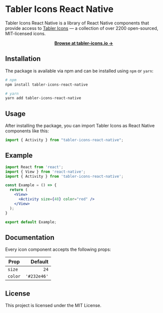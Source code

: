 # Tabler Icons React Native

Tabler Icons React Native is a library of React Native components that provide access to [Tabler Icons](https://github.com/tabler/tabler-icons) — a collection of over 2200 open-sourced, MIT-licensed icons.

<p align="center">
  <a href="https://tabler-icons.io/"><strong>Browse at tabler-icons.io &rarr;</strong></a>
</p>

## Installation

The package is available via npm and can be installed using `npm` or `yarn`:

```sh
# npm
npm install tabler-icons-react-native

# yarn
yarn add tabler-icons-react-native
```

## Usage

After installing the package, you can import Tabler Icons as React Native components like this:

```jsx
import { Activity } from "tabler-icons-react-native";
```

## Example

```jsx
import React from 'react';
import { View } from 'react-native';
import { Activity } from 'tabler-icons-react-native';

const Example = () => {
  return (
    <View>
      <Activity size={48} color="red" />
    </View>
  );
}

export default Example;
```

## Documentation

Every icon component accepts the following props:

| Prop    |     Default |
| ------- | ----------: |
| `size`  |        `24` |
| `color` | `'#232e46'` |

## License

This project is licensed under the MIT License.

